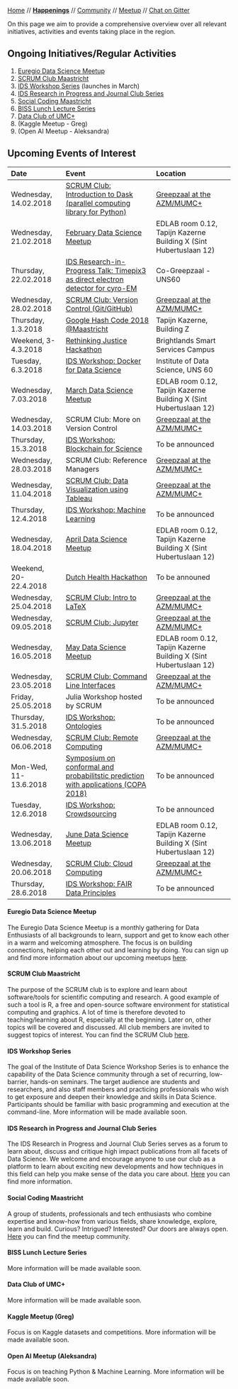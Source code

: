 [Home](README.md) // **[Happenings](happenings.md)** // [Community](community.md) // [Meetup](meetup.md) // [Chat on Gitter](https://gitter.im/eu-data-science/Lobby)


On this page we aim to provide a comprehensive overview over all relevant initiatives, activities and events taking place in the region.

## Ongoing Initiatives/Regular Activities
1. [Euregio Data Science Meetup](#euregio-data-science-meetup)
2. [SCRUM Club Maastricht](#scrum-club-maastricht)
3. [IDS Workshop Series](#ids-workshop-series) (launches in March)
4. [IDS Research in Progress and Journal Club Series](#ids-research-in-progress-and-journal-club-series)
5. [Social Coding Maastricht](#social-coding-maastricht)
6. [BISS Lunch Lecture Series](#biss-lunch-lecture-series)
7. [Data Club of UMC+](#data-club-of-umc)
8. (Kaggle Meetup - Greg)
9. (Open AI Meetup - Aleksandra)

## Upcoming Events of Interest

Date | Event | Location 
:--- | :---- | :-------
Wednesday, 14.02.2018 | [SCRUM Club: Introduction to Dask (parallel computing library for Python)](https://wviechtb.github.io/scrum-club/schedule.html) | [Greepzaal at the AZM/MUMC+](http://www.mumcplattegrond.nl/#map/d99_d26)
Wednesday, 21.02.2018 | [February Data Science Meetup](https://www.meetup.com/Euregio-Data-Science-Meetup/events/247783985/) | EDLAB room 0.12, Tapijn Kazerne Building X (Sint Hubertuslaan 12)
Thursday, 22.02.2018 | [IDS Research-in-Progress Talk: Timepix3 as direct electron detector for cyro-EM](http://www.signupgenius.com/go/5080f4aaaad2da7f85-idsresearchinpro) | Co-Greepzaal - UNS60
Wednesday, 28.02.2018 | [SCRUM Club: Version Control (Git/GitHub)](https://wviechtb.github.io/scrum-club/schedule.html) | [Greepzaal at the AZM/MUMC+](http://www.mumcplattegrond.nl/#map/d99_d26)
Thursday, 1.3.2018 | [Google Hash Code 2018 @Maastricht](https://www.facebook.com/events/249341432264801/) | Tapijn Kazerne, Building Z
Weekend, 3-4.3.2018 | [Rethinking Justice Hackathon](http://rethinkingjustice.eu) | Brightlands Smart Services Campus
Tuesday, 6.3.2018 | [IDS Workshop: Docker for Data Science](https://www.facebook.com/events/181216312485829/) | Institute of Data Science, UNS 60
Wednesday, 7.03.2018 | [March Data Science Meetup](https://www.meetup.com/Euregio-Data-Science-Meetup/) | EDLAB room 0.12, Tapijn Kazerne Building X (Sint Hubertuslaan 12)
Wednesday, 14.03.2018 | SCRUM Club: More on Version Control | [Greepzaal at the AZM/MUMC+](http://www.mumcplattegrond.nl/#map/d99_d26)
Thursday, 15.3.2018 | [IDS Workshop: Blockchain for Science](https://www.facebook.com/IDSatUM/) | To be announced
Wednesday, 28.03.2018 | SCRUM Club: Reference Managers | [Greepzaal at the AZM/MUMC+](http://www.mumcplattegrond.nl/#map/d99_d26)
Wednesday, 11.04.2018 | [SCRUM Club: Data Visualization using Tableau](https://wviechtb.github.io/scrum-club/schedule.html) | [Greepzaal at the AZM/MUMC+](http://www.mumcplattegrond.nl/#map/d99_d26)
Thursday, 12.4.2018 | [IDS Workshop: Machine Learning](https://www.facebook.com/IDSatUM/) | To be announced
Wednesday, 18.04.2018 | [April Data Science Meetup](https://www.meetup.com/Euregio-Data-Science-Meetup/) | EDLAB room 0.12, Tapijn Kazerne Building X (Sint Hubertuslaan 12)
Weekend, 20-22.4.2018 | [Dutch Health Hackathon](http://dutchhackinghealth.nl/en/home/) | To be announed
Wednesday, 25.04.2018 | [SCRUM Club: Intro to LaTeX](https://wviechtb.github.io/scrum-club/schedule.html) | [Greepzaal at the AZM/MUMC+](http://www.mumcplattegrond.nl/#map/d99_d26)
Wednesday, 09.05.2018 | [SCRUM Club: Jupyter](https://wviechtb.github.io/scrum-club/schedule.html) | [Greepzaal at the AZM/MUMC+](http://www.mumcplattegrond.nl/#map/d99_d26)
Wednesday, 16.05.2018 | [May Data Science Meetup](https://www.meetup.com/Euregio-Data-Science-Meetup/) | EDLAB room 0.12, Tapijn Kazerne Building X (Sint Hubertuslaan 12)
Wednesday, 23.05.2018 | [SCRUM Club: Command Line Interfaces](https://wviechtb.github.io/scrum-club/schedule.html) | [Greepzaal at the AZM/MUMC+](http://www.mumcplattegrond.nl/#map/d99_d26)
Friday, 25.05.2018 | Julia Workshop hosted by SCRUM | To be announced
Thursday, 31.5.2018 | [IDS Workshop: Ontologies](https://www.facebook.com/IDSatUM/) | To be announced
Wednesday, 06.06.2018 | [SCRUM Club: Remote Computing](https://wviechtb.github.io/scrum-club/schedule.html) | [Greepzaal at the AZM/MUMC+](http://www.mumcplattegrond.nl/#map/d99_d26)
Mon-Wed, 11-13.6.2018 | [Symposium on conformal and probabilitstic prediction with applications (COPA 2018)](http://www.clrc.rhul.ac.uk/copa2018/index.html) | To be announced
Tuesday, 12.6.2018 | [IDS Workshop: Crowdsourcing](https://www.facebook.com/IDSatUM/) | To be announced
Wednesday, 13.06.2018 | [June Data Science Meetup](https://www.meetup.com/Euregio-Data-Science-Meetup/) | EDLAB room 0.12, Tapijn Kazerne Building X (Sint Hubertuslaan 12)
Wednesday, 20.06.2018 | [SCRUM Club: Cloud Computing](https://wviechtb.github.io/scrum-club/schedule.html) | [Greepzaal at the AZM/MUMC+](http://www.mumcplattegrond.nl/#map/d99_d26)
Thursday, 28.6.2018 | [IDS Workshop: FAIR Data Principles](https://www.facebook.com/IDSatUM/) | To be announced


#### Euregio Data Science Meetup
The Euregio Data Science Meetup is a monthly gathering for Data Enthusiasts of all backgrounds to learn, support and get to know each other in a warm and welcoming atmosphere. The focus is on building connections, helping each other out and learning by doing. You can sign up and find more information about our upcoming meetups [here](https://www.meetup.com/euregio-data-science-meetup/).

#### SCRUM Club Maastricht
The purpose of the SCRUM club is to explore and learn about software/tools for scientific computing and research. A good example of such a tool is R, a free and open-source software environment for statistical computing and graphics. A lot of time is therefore devoted to teaching/learning about R, especially at the beginning. Later on, other topics will be covered and discussed. All club members are invited to suggest topics of interest. You can find the SCRUM Club [here](https://wviechtb.github.io/scrum-club/).

#### IDS Workshop Series
The goal of the Institute of Data Science Workshop Series is to enhance the capability of the Data Science community through a set of recurring, low-barrier, hands-on seminars. The target audience are students and researchers, and also staff members and practicing professionals who wish to get exposure and deepen their knowledge and skills in Data Science. Participants should be familiar with basic programming and execution at the command-line. More information will be made available soon.

#### IDS Research in Progress and Journal Club Series
The IDS Research in Progress and Journal Club Series serves as a forum to learn about, discuss and critique high impact publications from all facets of Data Science. We welcome and encourage anyone to use our club as a platform to learn about exciting new developments and how techniques in this field can help you make sense of the data you care about. [Here](http://www.signupgenius.com/go/5080f4aaaad2da7f85-idsresearchinpro) you can find more information.

#### Social Coding Maastricht
A group of students, professionals and tech enthusiasts who combine expertise and know-how from various fields, share knowledge, explore, learn and build. Curious? Intrigued? Interested? Our doors are always open. [Here](https://www.meetup.com/if-coding-Maastricht/) you can find the meetup community.

#### BISS Lunch Lecture Series
More information will be made available soon.

#### Data Club of UMC+
More information will be made available soon.

#### Kaggle Meetup (Greg)
Focus is on Kaggle datasets and competitions. More information will be made available soon.

#### Open AI Meetup (Aleksandra)
Focus is on teaching Python & Machine Learning. More information will be made available soon.
